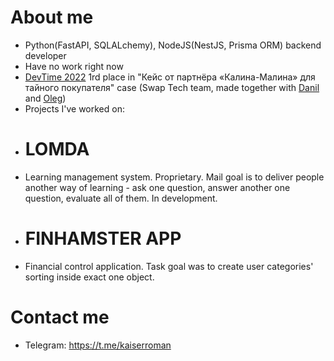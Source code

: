 # About me
- Python(FastAPI, SQLALchemy), NodeJS(NestJS, Prisma ORM) backend developer
- Have no work right now
- [DevTime 2022](https://vk.com/dev_time) 1rd place in "Кейс от партнёра «Калина-Малина» для тайного покупателя" case (Swap Tech team, made together with [Danil](https://github.com/MagicFefe) and [Oleg](https://github.com/TheBakerCat))
- Projects I've worked on:
- # LOMDA
- Learning management system. Proprietary. Mail goal is to deliver people another way of learning - ask one question, answer another one question, evaluate all of them. In development.
- # FINHAMSTER APP
- Financial control application. Task goal was to create user categories' sorting inside exact one object.
# Contact me
- Telegram: https://t.me/kaiserroman

<!---
KaiserProger/KaiserProger is a ✨ special ✨ repository because its `README.md` (this file) appears on your GitHub profile.
You can click the Preview link to take a look at your changes.
--->
